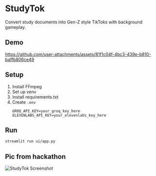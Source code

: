 # StudyTok

Convert study documents into Gen-Z style TikToks with background gameplay.

## Demo

https://github.com/user-attachments/assets/81f1c04f-4bc3-439e-b810-baffb806ce49

## Setup

1. Install FFmpeg
2. Set up venv
3. Install requirements.txt
4. Create `.env`
   ```
   GROQ_API_KEY=your_groq_key_here
   ELEVENLABS_API_KEY=your_elevenlabs_key_here
   ```

## Run

```bash
streamlit run ui/app.py
```

## Pic from hackathon
![StudyTok Screenshot](https://raw.githubusercontent.com/kyan-yang/StudyTok/main/assets/media/StudyTokPic.JPEG)
